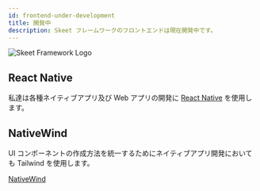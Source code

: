 ```yaml
---
id: frontend-under-development
title: 開発中
description: Skeet フレームワークのフロントエンドは現在開発中です。
---
```


![Skeet Framework Logo](https://storage.googleapis.com/skeet-assets/imgs/logo/ogp.png)

## React Native

私達は各種ネイティブアプリ及び Web アプリの開発に [React Native](https://reactnative.dev/) を使用します。

## NativeWind

UI コンポーネントの作成方法を統一するためにネイティブアプリ開発においても Tailwind を使用します。

[NativeWind](https://www.nativewind.dev/)
